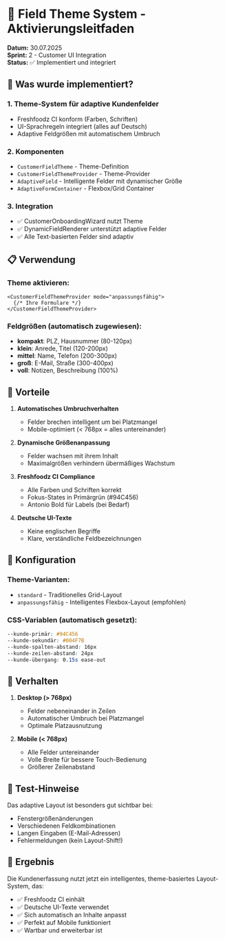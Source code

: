# 🎨 Field Theme System - Aktivierungsleitfaden

**Datum:** 30.07.2025  
**Sprint:** 2 - Customer UI Integration  
**Status:** ✅ Implementiert und integriert

## 🚀 Was wurde implementiert?

### 1. **Theme-System für adaptive Kundenfelder**
- Freshfoodz CI konform (Farben, Schriften)
- UI-Sprachregeln integriert (alles auf Deutsch)
- Adaptive Feldgrößen mit automatischem Umbruch

### 2. **Komponenten**
- `CustomerFieldTheme` - Theme-Definition
- `CustomerFieldThemeProvider` - Theme-Provider
- `AdaptiveField` - Intelligente Felder mit dynamischer Größe
- `AdaptiveFormContainer` - Flexbox/Grid Container

### 3. **Integration**
- ✅ CustomerOnboardingWizard nutzt Theme
- ✅ DynamicFieldRenderer unterstützt adaptive Felder
- ✅ Alle Text-basierten Felder sind adaptiv

## 📋 Verwendung

### Theme aktivieren:
```tsx
<CustomerFieldThemeProvider mode="anpassungsfähig">
  {/* Ihre Formulare */}
</CustomerFieldThemeProvider>
```

### Feldgrößen (automatisch zugewiesen):
- **kompakt**: PLZ, Hausnummer (80-120px)
- **klein**: Anrede, Titel (120-200px)
- **mittel**: Name, Telefon (200-300px)
- **groß**: E-Mail, Straße (300-400px)
- **voll**: Notizen, Beschreibung (100%)

## 🎯 Vorteile

1. **Automatisches Umbruchverhalten**
   - Felder brechen intelligent um bei Platzmangel
   - Mobile-optimiert (< 768px = alles untereinander)

2. **Dynamische Größenanpassung**
   - Felder wachsen mit ihrem Inhalt
   - Maximalgrößen verhindern übermäßiges Wachstum

3. **Freshfoodz CI Compliance**
   - Alle Farben und Schriften korrekt
   - Fokus-States in Primärgrün (#94C456)
   - Antonio Bold für Labels (bei Bedarf)

4. **Deutsche UI-Texte**
   - Keine englischen Begriffe
   - Klare, verständliche Feldbezeichnungen

## 🔧 Konfiguration

### Theme-Varianten:
- `standard` - Traditionelles Grid-Layout
- `anpassungsfähig` - Intelligentes Flexbox-Layout (empfohlen)

### CSS-Variablen (automatisch gesetzt):
```css
--kunde-primär: #94C456
--kunde-sekundär: #004F7B
--kunde-spalten-abstand: 16px
--kunde-zeilen-abstand: 24px
--kunde-übergang: 0.15s ease-out
```

## 📸 Verhalten

1. **Desktop (> 768px)**
   - Felder nebeneinander in Zeilen
   - Automatischer Umbruch bei Platzmangel
   - Optimale Platzausnutzung

2. **Mobile (< 768px)**
   - Alle Felder untereinander
   - Volle Breite für bessere Touch-Bedienung
   - Größerer Zeilenabstand

## 🧪 Test-Hinweise

Das adaptive Layout ist besonders gut sichtbar bei:
- Fenstergrößenänderungen
- Verschiedenen Feldkombinationen
- Langen Eingaben (E-Mail-Adressen)
- Fehlermeldungen (kein Layout-Shift!)

## 🎉 Ergebnis

Die Kundenerfassung nutzt jetzt ein intelligentes, theme-basiertes Layout-System, das:
- ✅ Freshfoodz CI einhält
- ✅ Deutsche UI-Texte verwendet
- ✅ Sich automatisch an Inhalte anpasst
- ✅ Perfekt auf Mobile funktioniert
- ✅ Wartbar und erweiterbar ist